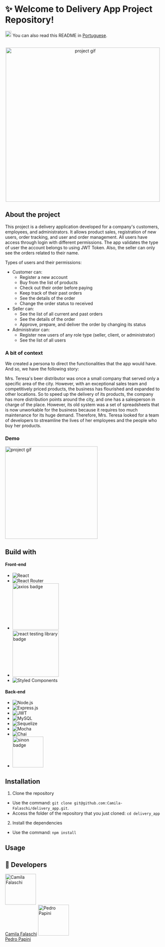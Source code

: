 # :sparkles: Welcome to Delivery App Project Repository!
<div>
  <p>
    <img src="https://user-images.githubusercontent.com/102390423/227807440-34793b38-b08b-4057-bc89-8aa7f55edeff.png" alt="translation icon" width="20">
    You can also read this README in <a href="https://github.com/Camila-Falaschi/delivery_app/blob/main/README.pt-br.md">Portuguese</a>.
  </p>
</div>


<br/>
<div align="center">
  <img src="https://user-images.githubusercontent.com/102390423/227815559-1e477dad-c5ab-444b-b326-db4adbb2e3f5.png" alt="project gif" width="500">
</div>


## About the project

This project is a delivery application developed for a company's customers, employees, and administrators. It allows product sales, registration of new users, order tracking, and user and order management.
All users have access through login with different permissions. The app validates the type of user the account belongs to using JWT Token. Also, the seller can only see the orders related to their name.

Types of users and their permissions:
- Customer can:
  - Register a new account
  - Buy from the list of products
  - Check out their order before paying
  - Keep track of their past orders
  - See the details of the order
  - Change the order status to received
- Seller can:
  - See the list of all current and past orders
  - See the details of the order
  - Approve, prepare, and deliver the order by changing its status
- Administrator can:
  - Register new users of any role type (seller, client, or administrator)
  - See the list of all users

### A bit of context
We created a persona to direct the functionalities that the app would have. And so, we have the following story:

Mrs. Teresa's beer distributor was once a small company that served only a specific area of the city. However, with an exceptional sales team and competitively priced products, the business has flourished and expanded to other locations.
So to speed up the delivery of its products, the company has more distribution points around the city, and one has a salesperson in charge of the place.
However, its old system was a set of spreadsheets that is now unworkable for the business because it requires too much maintenance for its huge demand. Therefore, Mrs. Teresa looked for a team of developers to streamline the lives of her employees and the people who buy her products.

### Demo
<img src="https://user-images.githubusercontent.com/102390423/227815628-7b4ec35c-6153-4b79-8eb5-0e976c3a105b.gif" alt="project gif" width="300">

## Build with

#### Front-end
- ![React](https://img.shields.io/badge/React-20232A?style=for-the-badge&logo=react&logoColor=61DAFB)
- ![React Router](https://img.shields.io/badge/React_Router-CA4245?style=for-the-badge&logo=react-router&logoColor=white)
- <img src="https://user-images.githubusercontent.com/102390423/227817511-e68fa9dd-fbb5-42d9-b106-a583fcc7814c.png" alt="axios badge" width="150">
- <img src="https://user-images.githubusercontent.com/102390423/227818311-ac9169b3-0828-4e15-abe3-df3bb9a58a08.png" alt="react testing library badge" width="150">
- ![Styled Components](https://img.shields.io/badge/styled--components-DB7093?style=for-the-badge&logo=styled-components&logoColor=white)


#### Back-end
- ![Node.js](https://img.shields.io/badge/Node.js-43853D?style=for-the-badge&logo=node.js&logoColor=white)
- ![Express.js](https://img.shields.io/badge/Express.js-404D59?style=for-the-badge)
- ![JWT](https://img.shields.io/badge/JWT-black?style=for-the-badge&logo=JSON%20web%20tokens)
- ![MySQL](https://img.shields.io/badge/MySQL-005C84?style=for-the-badge&logo=mysql&logoColor=white)
- ![Sequelize](https://img.shields.io/badge/Sequelize-52B0E7?style=for-the-badge&logo=Sequelize&logoColor=white)
- ![Mocha](https://img.shields.io/badge/Mocha-8D6748?style=for-the-badge&logo=Mocha&logoColor=white)
- ![Chai](https://img.shields.io/badge/chai-A30701?style=for-the-badge&logo=chai&logoColor=white)
- <img src="https://user-images.githubusercontent.com/102390423/227820045-f40c51e7-31fb-42c5-8022-0463851ee613.png" alt="sinon badge" width="100">


## Installation
1. Clone the repository
  - Use the command: `git clone git@github.com:Camila-Falaschi/delivery_app.git`.
  - Access the folder of the repository that you just cloned: `cd delivery_app`

2. Install the dependencies
  - Use the command: `npm install`

## Usage


## :beers: Developers
<tr>
  <td align="center">
    <a href="https://github.com/Camila-Falaschi"><img src="https://avatars.githubusercontent.com/u/102390423?v=4" width="100px" alt="Camila Falaschi"/><br />Camila Falaschi</a>
  </td>
  <td align="center">
    <a href="https://github.com/PedroPA94"><img src="https://avatars.githubusercontent.com/u/75266925?v=4" width="100px" alt="Pedro Papini"/><br />Pedro Papini</a>
  </td>
</tr>
